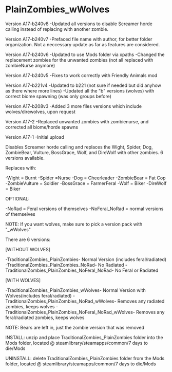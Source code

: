 # PlainZombies_wWolves

Version A17-b240v8
-Updated all versions to disable Screamer horde calling instead of replacing with another zombie.

Version A17-b240v7
-Prefaced file name with author, for better folder organization. Not a neccessary update as far as features are considered.

Version A17-b240v6
-Updated to use Mods folder via xpaths
-Changed the replacement zombies for the unwanted zombies (not all replaced with zombieNurse anymore)

Version A17-b240v5
-Fixes to work correctly with Friendly Animals mod

Version A17-b221v4
-Updated to b221 (not sure if needed but did anyhow as there where more lines)
-Updated all the "b" versions (wolves) with correct biome spawning (was only groups before)

Version A17-b208v3
-Added 3 more files versions which include wolves/direwolves, upon request

Version A17-2
-Replaced unwanted zombies with zombienurse, and corrected all biome/horde spawns

Version A17-1
-Initial upload

Disables Screamer horde calling and replaces the Wight, Spider, Dog, ZombieBear, Vulture, BossGrace, Wolf, and DireWolf with other zombies. 6 versions available.

Replaces with:

-Wight = Burnt
-Spider =Nurse
-Dog = Cheerleader
-ZombieBear = Fat Cop
-ZombieVulture = Soldier
-BossGrace = FarmerFeral
-Wolf = Biker
-DireWolf = Biker

OPTIONAL:

-NoRad = Feral versions of themselves
-NoFeral_NoRad = normal versions of themselves

NOTE: If you want wolves, make sure to pick a version pack with "_wWolves"


There are 6 versions:

[WITHOUT WOLVES]

-TraditionalZombies_PlainZombies- Normal Version (includes feral/radiated)
-TraditionalZombies_PlainZombies_NoRad- No Radiated 
-TraditionalZombies_PlainZombies_NoFeral_NoRad- No Feral or Radiated

[WITH WOLVES]

-TraditionalZombies_PlainZombies_wWolves- Normal Version with Wolves(includes feral/radiated)
-TraditionalZombies_PlainZombies_NoRad_wWolves- Removes any radiated zombies, keeps wolves
-TraditionalZombies_PlainZombies_NoFeral_NoRad_wWolves- Removes any feral/radiated zombies, keeps wolves

NOTE: Bears are left in, just the zombie version that was removed



INSTALL: unzip and place TraditionalZombies_PlainZombies folder into the Mods folder, located @ steamlibrary/steamapps/common/7 days to die/Mods

UNINSTALL: delete TraditionalZombies_PlainZombies folder from the Mods folder, located @ steamlibrary/steamapps/common/7 days to die/Mods
